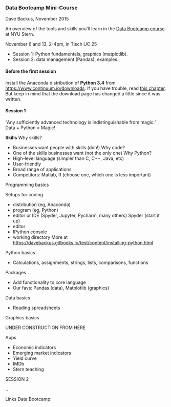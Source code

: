 ### Data Bootcamp Mini-Course 
Dave Backus, November 2015 

An overview of the tools and skills you'll learn in the [Data Bootcamp course](https://github.com/DaveBackus/Data_Bootcamp#data-bootcamp) at NYU Stern. 

November 6 and 13, 2-4pm, in Tisch UC 25
* Session 1:  Python fundamentals, graphics (matplotlib).  
* Session 2:  data management (Pandas), examples.  

#### Before the first session 

Install the Anaconda distribution of **Python 3.4** from <https://www.continuum.io/downloads>.  If you have trouble, read [this chapter](https://davebackus.gitbooks.io/test/content/installing-python.html).  But keep in mind that the download page has changed a little since it was written.  

#### Session 1 

“Any sufficiently advanced technology is indistinguishable from magic.” 
Data + Python = Magic!  

**Skills** 
Why skills? 
* Businesses want people with skills (duh!) 
Why  code? 
* One of the skills businesses want (not the only one) 
Why Python? 
* High-level language (simpler than C, C++, Java, etc) 
* User-friendly 
* Broad range of applications  
* Competitors:  Matlab, R (choose one, which one is less important) 

Programming basics  

Setups for coding  
* distribution (eg, Anaconda)  
* program (eg, Python) 
* editor or IDE (Spyder, Jupyter, Pycharm, many others) 
Spyder (start it up) 
* editor 
* IPython console 
* working directory 
More at https://davebackus.gitbooks.io/test/content/installing-python.html 

Python basics
* Calculations, assignments, strings, lists, comparisons, functions 

Packages 
* Add functionality to core language 
* Our favs:  Pandas (data), Matplotlib (graphics)

Data basics 
* Reading spreadsheets 



Graphics basics 


UNDER CONSTRUCTION FROM HERE 


Apps
* Economic indicators 
* Emerging market indicators 
* Yield curve
* IMDb
* Stern teaching 

SESSION 2 

..

Links 
Data Bootcamp: 
